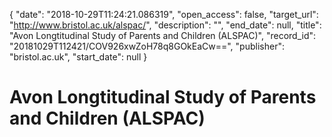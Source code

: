 {
  "date": "2018-10-29T11:24:21.086319", 
  "open_access": false, 
  "target_url": "http://www.bristol.ac.uk/alspac/", 
  "description": "", 
  "end_date": null, 
  "title": "Avon Longtitudinal Study of Parents and Children (ALSPAC)", 
  "record_id": "20181029T112421/COV926xwZoH78q8GOkEaCw==", 
  "publisher": "bristol.ac.uk", 
  "start_date": null
}

# Avon Longtitudinal Study of Parents and Children (ALSPAC)

